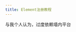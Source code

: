 ```yaml
---
title: Element注册教程
---
```


与我个人认为，过度依赖墙内平台

<!--stackedit_data:
eyJoaXN0b3J5IjpbLTQzMzQ3NzA1OCwtMjA4ODc0NjYxMl19
-->